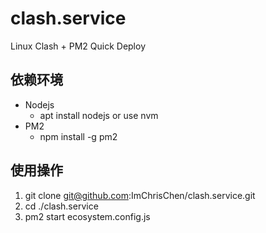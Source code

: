 # clash.service
Linux Clash + PM2 Quick Deploy

## 依赖环境
- Nodejs
  - apt install nodejs or use nvm
- PM2
  - npm install -g pm2

## 使用操作
1. git clone git@github.com:ImChrisChen/clash.service.git
2. cd ./clash.service
3. pm2 start ecosystem.config.js

